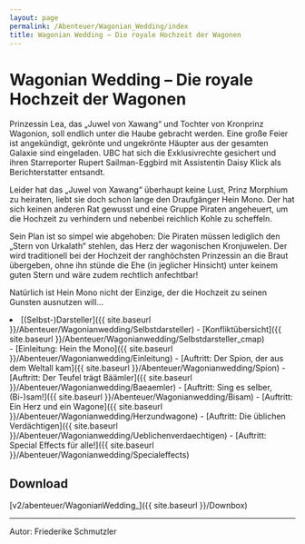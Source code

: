 ```yaml
---
layout: page
permalink: /Abenteuer/Wagonian_Wedding/index
title: Wagonian Wedding – Die royale Hochzeit der Wagonen
---
```


# Wagonian Wedding – Die royale Hochzeit der Wagonen

Prinzessin Lea, das &bdquo;Juwel von Xawang&ldquo; und Tochter von Kronprinz Wagonion, soll endlich unter die Haube gebracht werden. Eine große Feier ist angekündigt, gekrönte und ungekrönte Häupter aus der gesamten Galaxie sind eingeladen. UBC hat sich die Exklusivrechte gesichert und ihren Starreporter Rupert Sailman-Eggbird mit Assistentin Daisy Klick als Berichterstatter entsandt.

Leider hat das &bdquo;Juwel von Xawang&ldquo; überhaupt keine Lust, Prinz Morphium zu heiraten, liebt sie doch schon lange den Draufgänger Hein Mono. Der hat sich keinen anderen Rat gewusst und eine Gruppe Piraten angeheuert, um die Hochzeit zu verhindern und nebenbei reichlich Kohle zu scheffeln.

Sein Plan ist so simpel wie abgehoben: Die Piraten müssen lediglich den &bdquo;Stern von Urkalath&ldquo; stehlen, das Herz der wagonischen Kronjuwelen. Der wird traditionell bei der Hochzeit der ranghöchsten Prinzessin an die Braut übergeben, ohne ihn stünde die Ehe (in jeglicher Hinsicht) unter keinem guten Stern und wäre zudem rechtlich anfechtbar!

Natürlich ist Hein Mono nicht der Einzige, der die Hochzeit zu seinen Gunsten ausnutzen will…

<li>[(Selbst-)Darsteller]({{ site.baseurl }}/Abenteuer/Wagonianwedding/Selbstdarsteller)
- [Konfliktübersicht]({{ site.baseurl }}/Abenteuer/Wagonianwedding/Selbstdarsteller_cmap)

</li>
- [Einleitung: Hein the Mono]({{ site.baseurl }}/Abenteuer/Wagonianwedding/Einleitung)
- [Auftritt: Der Spion, der aus dem Weltall kam]({{ site.baseurl }}/Abenteuer/Wagonianwedding/Spion)
- [Auftritt: Der Teufel trägt Bäämler]({{ site.baseurl }}/Abenteuer/Wagonianwedding/Baeaemler)
- [Auftritt: Sing es selber, (Bi-)sam!]({{ site.baseurl }}/Abenteuer/Wagonianwedding/Bisam)
- [Auftritt: Ein Herz und ein Wagone]({{ site.baseurl }}/Abenteuer/Wagonianwedding/Herzundwagone)
- [Auftritt: Die üblichen Verdächtigen]({{ site.baseurl }}/Abenteuer/Wagonianwedding/Ueblichenverdaechtigen)
- [Auftritt: Special Effects für alle!]({{ site.baseurl }}/Abenteuer/Wagonianwedding/Specialeffects)

## Download

[v2/abenteuer/WagonianWedding_]({{ site.baseurl }}/Downbox)

***
Autor: Friederike Schmutzler

